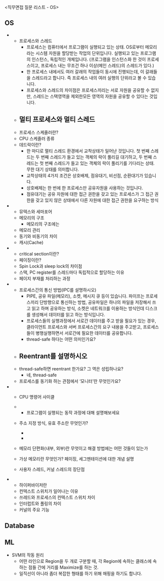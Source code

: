 <직무면접 질문 리스트 - OS>



## OS

- - 프로세스와 스레드
    - 프로세스는 컴퓨터에서 프로그램이 실행되고 있는 상태. OS로부터 메모리라는 시스템 자원을 할당받는 작업의 단위입니다. 실행되고 있는 프로그램의 인스턴스, 독립적인 개체입니다. (프로그램을 인스턴스화 한 것이 프로세스이고, 프로세스 내는 무조건 하나 이상(메인 스레드)의 스레드가 있다.)
    - 한 프로세스 내에서도 여러 갈래의 작업들이 동시에 진행되는데, 이 갈래들을 스레드라고 합니다. 즉 프로세스 내의 여러 실행의 단위라고 볼 수 있습니다.
    - 프로세스와 스레드의 차이점은 프로세스끼리는 서로 자원을 공유할 수 없지만, 스레드는 스택영역을 제외한모든 영역의 자원을 공유할 수 있다는 것입니다. 
  - 멀티 프로세스와 멀티 스레드
    - 
  - 프로세스 스케줄러란?
  - CPU 스케줄러 종류
  - 데드락이란?
    - 한 마디로 멀티 스레드 환경에서 교착상태가 일어난 것입니다. 첫 번째 스레드는 두 번째 스레드가 들고 있는 객체의 락이 풀리길 대기하고, 두 번째 스레드는 첫 번째 스레드가 들고 있는 객체의 락이 풀리기를 기다리는 상태. 무한 대기 상태를 의미합니다. 
    - 교착상태의 4가지 조건은 상호배제, 점유대기, 비선점, 순환대기가 있습니다.
    - 상호배제는 한 번에 한 프로세스만 공유자원을 사용하는 것입니다.
    - 점유대기는 공유 자원에 대한 접근 권한을 갖고 있는 프로세스가 그 접근 권한을 갖고 있지 않은 상태에서 다른 자원에 대한 접근 권한을 요구하는 방식

- - 뮤텍스와 세마포어
  - 메모리의 구조
    - 메모리의 구조에는 
  - 메모리 관리
  - 동기와 비동기의 차이
  - 캐시(Cache)

- - critical section이란?
  - 페이징이란?
  - Spin Lock과 sleep lock의 차이점
  - 스택, PC register를 스레드마다 독립적으로 할당하는 이유
  - 페이지 부재를 처리하는 과정

- - 프로세스간의 통신 방법(IPC를 설명하시오)
    - PIPE, 공유 파일(메모리), 소켓, 메시지 큐 등이 있습니다. 파이프는 프로세스끼리 단방향으로 통신하는 방법, 공유파일은 하나의 파일을 저장해서 쓰고 읽고 하며 공유하는 방식, 소켓은 네트워크를 이용하는 방식인데 디스크를 생성해서 데이터를 읽고 하는 방식입니다. 
    - 프로세스들의 실행과정에서 서로간 데이터를 주고 받을 필요가 있는 경우, 클라이언트 프로세스와 서버 프로세스간의 요구 내용을 주고받고, 프로세스들이 병행실행하면서 서로간에 필요한 데이터를 공유합니다.
    - thread-safe 하다는 어떤 의미인가요?
  - Reentrant를 설명하시오
    - 
  - thread-safe하면 reentrant 한가요? 그 역은 성립하나요?
    - 네, thread-safe
  - 프로세스를 동기화 하는 관점에서 ‘모니터’란 무엇인가요?

- - CPU 명령어 사이클

  - - 프로그램이 실행되는 동작 과정에 대해 설명해보세요

  - 주소 지정 방식, 유효 주소란 무엇인가?

    - 
    - 

  - 메모리 단편화(내부, 외부)란 무엇이고 해결 방법에는 어떤 것들이 있는가

  - 가상 메모리란 무엇인가? 페이징, 세그멘테이션에 대한 개념 설명

  - 사용자 스레드, 커널 스레드의 장단점

- - 하이퍼바이저란
  - 컨텍스트 스위치가 일어나는 이유
  - 쓰레드와 프로세스의 컨텍스트 스위치 차이
  - 인터럽트와 폴링의 차이
  - 커널의 주요 기능



## Database



## ML



* SVM의 작동 원리
  * 어떤 라인으로 Region을 두 개로 구분할 때, 각 Region에 속하는 클래스에 속하는 점들 간에 거리를 Maximize를 하는 것.
  * 일직선이 아니라 좀더 복잡한 형태를 하기 위해 매핑을 하기도 합니다.